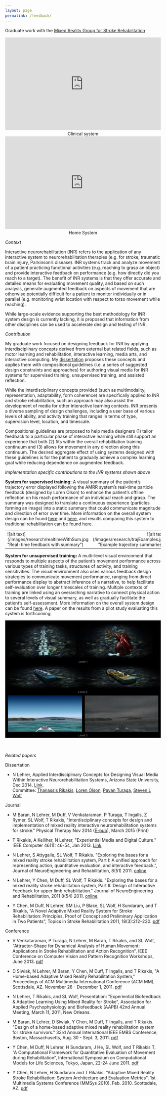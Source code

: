 ```yaml
---
layout: page
permalink: /feedback/
---
```


Graduate work with the [Mixed Reality Group for Stroke Rehabilitation](http://research.ame.asu.edu/projects/mrr) 

<div style="text-align:center" markdown="1">
<iframe src="https://player.vimeo.com/video/11640833?color=ffffff&byline=0&portrait=0" width="100%" height="300"  style="border:none"></iframe> Clinical system <a name="systems"></a>
</div>

<div style="text-align:center" markdown="1">
<iframe src="https://player.vimeo.com/video/121330688?color=ffffff&byline=0&portrait=0" width="100%" height="300"  style="border:none"></iframe> Home System
</div>

*Context*

Interactive neurorehabilitation (INR) refers to the application of any interactive system to neurorehabilitation therapies (e.g. for stroke, traumatic brain injury, Parkinson’s disease). INR systems track and analyze movement of a patient practicing functional activities (e.g. reaching to grasp an object) and provide interactive feedback on performance (e.g. how directly did you reach to a target). The benefit of INR systems is that they offer accurate and detailed means for evaluating movement quality, and based on such analysis, generate augmented feedback on aspects of movement that are otherwise potentially difficult for a patient to monitor individually or in parallel (e.g. monitoring wrist location with respect to torso movement while reaching). 

While large-scale evidence supporting the best methodology for INR system design is currently lacking, it is proposed that information from other disciplines can be used to accelerate design and testing of INR.

*Contribution*

My graduate work focused on designing feedback for INR by applying interdisciplinary concepts derived from external but related fields, such as motor learning and rehabilitation, interactive learning, media arts, and interactive computing. My [dissertation](http://repository.asu.edu/items/26862) proposes these concepts and applies them with compositional guidelines (i.e. a series of suggested design constraints and approaches) for authoring visual media for INR systems for supervised training, unsupervised training, and assisted reflection. 

While the interdisciplinary concepts provided (such as multimodality, representation, adaptability, form coherence) are specifically applied to INR and stroke rehabilitation, such an approach may also assist the development of media for other interactive learning contexts. INR presents a diverse sampling of design challenges, including a user base of various levels of ability, and activity training that ranges in terms of type, supervision level, location, and timescale. 

Compositional guidelines are proposed to help media designers (1) tailor feedback to a particular phase of interactive learning while still support an experience that both (2) fits within the overall rehabilitation training continuum and (3) allows for movement in any direction along this continuum. The desired aggregate effect of using systems designed with these guidelines is for the patient to gradually achieve a complex learning goal while reducing dependence on augmented feedback. 

*Implementation specific contributions to the INR systems shown above*

**System for supervised training:** A visual summary of the patient’s trajectory error displayed following the AMRR system’s real-time particle feedback (designed by Loren Olson) to enhance the patient’s offline reflection on his reach performance of an individual reach and grasp. The summary was designed to translate a continuous experience (particles forming an image) into a static summary that could communicate magnitude and direction of error over time. More information on the overall system design can be found [here](http://www.jneuroengrehab.com/content/8/1/51 "Exploring the bases for a mixed reality stroke rehabilitation system, Part I: A unified approach for representing action, quantitative evaluation, and interactive feedback") and [here](http://www.jneuroengrehab.com/content/8/1/54 "Exploring the bases for a mixed reality stroke rehabilitation system, Part II: Design of Interactive Feedback for upper limb rehabilitation"), and results comparing this system to traditional rehabilitation can be found [here](http://nnr.sagepub.com/content/27/4/306.short "Adaptive Mixed Reality Rehabilitation Improves Quality of Reaching Movements More Than Traditional Reaching Therapy Following Stroke"). 


<table>
<tr>
<td style="width:546px">
<div style="text-align:left" markdown="1">
![alt text](/images/research/realtimeWithSum.jpg "Real-time feedback with summary")
</div> 
</td>
<td style="width:500px">
<div style="text-align:right" markdown="1">
![alt text](/images/research/trajExamples.jpg "Example trajectory summaries")
</div> 
</td>
</tr>
</table>

**System for unsupervised training:** A multi-level visual environment that responds to multiple aspects of the patient’s movement performance across various types of training tasks, structures of activity, and training sensitivities. The visual environment also uses various feedback design strategies to communicate movement performance, ranging from direct performance display to abstract inference of a narrative, to help facilitate self-evaluation over longer timescales of training. Multiple contexts of training are linked using an overarching narrative to connect physical action to several levels of visual summary, as well as gradually facilitate the patient’s self-assessment. More information on the overall system design can be found [here](http://ptjournal.apta.org/content/95/3/449 "Interdisciplinary concepts for design and implementation of mixed reality interactive neurorehabilitation systems for stroke."). A paper on the results from a pilot study evaluating this system is forthcoming.

![alt text](/images/research/threeLevels.jpg "Three levels of feedback for home system")  

<!-- <div style="text-align:center" markdown="1">
<iframe src="https://player.vimeo.com/video/143451884" width="100%" height="207" frameborder="0" webkitallowfullscreen mozallowfullscreen allowfullscreen></iframe>
</div> -->

<br>

*Related papers*

Dissertation

- N Lehrer, Applied Interdisciplinary Concepts for Designing Visual Media Within Interactive Neurorehabilitation Systems, Arizona State University, Dec 2014. [Link](http://repository.asu.edu/items/26862).
	<br>Committee: 
	[Thanassis Rikakis](http://www.contrib.andrew.cmu.edu/~trikakis/index.html), 
	[Loren Olson](http://ame.asu.edu/faculty/olson/about), 
	[Pavan Turaga](http://www.public.asu.edu/~pturaga/), 
	[Steven L Wolf](http://www.rehabmed.emory.edu/pt/faculty/wolf.shtml)
	
Journal

- M Baran, N Lehrer, M Duff, V Venkataraman, P Turaga, T Ingalls, Z Rymer, SL Wolf, T Rikakis, "Interdisciplinary concepts for design and implementation of mixed reality interactive neurorehabilitation systems for stroke." Physical Therapy Nov 2014 ([E-pub](http://www.ncbi.nlm.nih.gov/pubmed/25425694)), March 2015 (Print) 

- T Rikakis, A Kelliher, N Lehrer, "Experiential Media and Digital Culture." IEEE Computer 46(1): 46-54, Jan 2013. [Link](http://www.computer.org/csdl/mags/co/2013/01/mco2013010046-abs.html)

- N Lehrer, S Attygalle, SL Wolf, T Rikakis. "Exploring the bases for a mixed reality stroke rehabilitation system, Part I: A unified approach for representing action, quantitative evaluation, and interactive feedback.", Journal of NeuroEngineering and Rehabilitation, 8(51) 2011. [online](http://www.jneuroengrehab.com/content/8/1/51)

- N Lehrer, Y Chen, M Duff, SL Wolf, T Rikakis. "Exploring the bases for a mixed reality stroke rehabilitation system, Part II: Design of Interactive Feedback for upper limb rehabilitation." Journal of NeuroEngineering and Rehabilitation, 2011 8(54) 2011. [online](http://www.jneuroengrehab.com/content/8/1/54)

- Y Chen, M Duff, N Lehrer, SM Liu, P Blake, SL Wolf, H Sundaram, and T Rikakis, "A Novel Adaptive Mixed Reality System for Stroke Rehabilitation: Principles, Proof of Concept and Preliminary Application in Two Patients", Topics in Stroke Rehabilitation 2011, 18(3):212–230. [pdf](/publications/topicsAMRR.pdf)

Conference

- V Venkataraman, P Turaga, N Lehrer, M Baran, T Rikakis, and SL Wolf, "Attractor-Shape for Dynamical Analysis of Human Movement: Applications in Stroke Rehabilitation and Action Recognition", IEEE Conference on Computer Vision and Pattern Recognition Workshops, June 2013. [pdf](/publications/AttractorShape.pdf)

- D Siwiak, N Lehrer, M Baran, Y Chen, M Duff, T Ingalls, and T Rikakis, "A Home-based Adaptive Mixed Reality Rehabilitation System," Proceedings of ACM Multimedia International Conference (ACM MM), Scottsdale, AZ. November 28 - December 1, 2011. [pdf](/publications/HAMRRMMSysScots.pdf)

- N Lehrer, T Rikakis, and SL Wolf, Presentation: "Experiential Biofeedback & Adaptive Learning Using Mixed Reality for Stroke", Association for Applied Psychophysiology and Biofeedback (AAPB) 42nd Annual Meeting, March 11, 2011, New Orleans.

- M Baran, N Lehrer, D Siwiak, Y Chen, M Duff, T Ingalls, and T Rikakis. "Design of a home-based adaptive mixed reality rehabilitation system for stroke survivors." 33rd Annual International IEEE EMBS Conference, Boston, Massachusetts, Aug. 30 - Sept. 3, 2011. [pdf](/publications/DesignHAMRREMBCRevisedFinal.pdf)

- Y Chen, M Duff, N Lehrer, H Sundaram, J He, SL Wolf, and T Rikakis T, “A Computational Framework for Quantitative Evaluation of Movement during Rehabilitation”, International Symposium on Computational Models for Life Sciences, Tokyo, Japan, 22-24 June 2011. [pdf](/publications/cmls-kim-final.pdf)

- Y Chen, N Lehrer, H Sundaram and T Rikakis. "Adaptive Mixed Reality Stroke Rehabilitation: System Architecture and Evaluation Metrics". 1st Multimedia Systems Conference (MMSys 2010). Feb. 2010. Scottsdale, AZ. [pdf](/publications/mmsys823.pdf)

